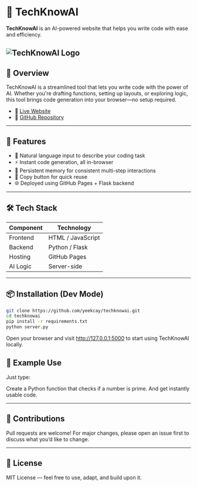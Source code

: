 # 🧠 TechKnowAI

**TechKnowAI** is an AI-powered website that helps you write code with ease and efficiency.

![TechKnowAI Logo](https://techknowai.yeekinc.online/images/techknowai_5.png)
---

## 🌟 Overview

TechKnowAI is a streamlined tool that lets you write code with the power of AI. Whether you're drafting functions, setting up layouts, or exploring logic, this tool brings code generation into your browser—no setup required.

- 🔗 [Live Website](https://techknowai.yeekinc.online/)
- 📁 [GitHub Repository](https://github.com/yeekcay/techknowai)

---

## 🚀 Features

- 💬 Natural language input to describe your coding task
- ⚡ Instant code generation, all in-browser
- 🧠 Persistent memory for consistent multi-step interactions
- 🔄 Copy button for quick reuse
- 🌐 Deployed using GitHub Pages + Flask backend

---

## 🛠 Tech Stack

| Component | Technology         |
|----------|--------------------|
| Frontend | HTML / JavaScript  |
| Backend  | Python / Flask     |
| Hosting  | GitHub Pages       |
| AI Logic | Server-side        |

---

## 📦 Installation (Dev Mode)

```bash
git clone https://github.com/yeekcay/techknowai.git
cd techknowai
pip install -r requirements.txt
python server.py
```
Open your browser and visit http://127.0.0.1:5000 to start using TechKnowAI locally.

## 🧪 Example Use
Just type:

Create a Python function that checks if a number is prime.
And get instantly usable code.

---

## 🤝 Contributions
Pull requests are welcome! For major changes, please open an issue first to discuss what you’d like to change.

---

## 📜 License
MIT License — feel free to use, adapt, and build upon it.
